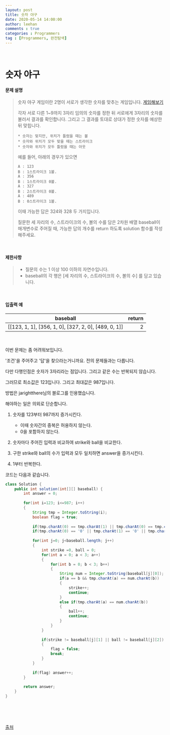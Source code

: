 ```yaml
---
layout: post
title: 숫자 야구
date: 2020-05-14 14:00:00
author: leehan
comments : true
categories : Programmers
tag : [Programmers, 완전탐색]
---
```




<br/>

# 숫자 야구

#### 문제 설명

> 숫자 야구 게임이란 2명이 서로가 생각한 숫자를 맞추는 게임입니다. [게임해보기](https://scratch.mit.edu/projects/131352991/)
>
> 각자 서로 다른 1~9까지 3자리 임의의 숫자를 정한 뒤 서로에게 3자리의 숫자를 불러서 결과를 확인합니다. 그리고 그 결과를 토대로 상대가 정한 숫자를 예상한 뒤 맞힙니다.
>
> ```
> * 숫자는 맞지만, 위치가 틀렸을 때는 볼
> * 숫자와 위치가 모두 맞을 때는 스트라이크
> * 숫자와 위치가 모두 틀렸을 때는 아웃
> ```
>
> 예를 들어, 아래의 경우가 있으면
>
> ```
> A : 123
> B : 1스트라이크 1볼.
> A : 356
> B : 1스트라이크 0볼.
> A : 327
> B : 2스트라이크 0볼.
> A : 489
> B : 0스트라이크 1볼.
> ```
>
> 이때 가능한 답은 324와 328 두 가지입니다.
>
> 질문한 세 자리의 수, 스트라이크의 수, 볼의 수를 담은 2차원 배열 baseball이 매개변수로 주어질 때, 가능한 답의 개수를 return 하도록 solution 함수를 작성해주세요.

<br/>

#### 제한사항

> - 질문의 수는 1 이상 100 이하의 자연수입니다.
> - baseball의 각 행은 [세 자리의 수, 스트라이크의 수, 볼의 수] 를 담고 있습니다.

<br/>

#### 입출력 예

| baseball                                             | return |
| ---------------------------------------------------- | -----: |
| [[123, 1, 1], [356, 1, 0], [327, 2, 0], [489, 0, 1]] |      2 |

<br/>

이번 문제는 좀 어려워보입니다.

'조건'을 주어주고 '답'을 찾으라는거니까요. 전의 문제들과는 다릅니다.

다만 다행인점은 숫자가 3자리라는 점입니다. 그리고 같은 수는 반복되지 않습니다.

그러므로 최소값은 123입니다. 그리고 최대값은 987입니다.

방법은 jarightthere님의 블로그를 인용했습니다.

해야하는 일은 의외로 단순합니다.

1. 숫자를 123부터 987까지 증가시킨다.
   * 이때 숫자간의 중복은 허용하지 않는다.
   * 0을 포함하지 않는다.

2. 숫자마다 주어진 입력과 비교하여 strike와 ball을 비교한다.
3. 구한 strike와 ball의 수가 입력과 모두 일치하면 answer을 증가시킨다.
4. 1부터 반복한다.

코드는 다음과 같습니다.

````java
class Solution {
    public int solution(int[][] baseball) {
        int answer = 0;
        
        for(int i=123; i<=987; i++)
        {
            String tmp = Integer.toString(i);
            boolean flag = true;
            
            if(tmp.charAt(0) == tmp.charAt(1) || tmp.charAt(0) == tmp.charAt(2) || tmp.charAt(1) == tmp.charAt(2)) continue;
            if(tmp.charAt(0) == '0' || tmp.charAt(1) == '0' || tmp.charAt(2) == '0') continue;
            
            for(int j=0; j<baseball.length; j++)
            {
                int strike =0, ball = 0;
                for(int a = 0; a < 3; a++)
                {
                    for(int b = 0; b < 3; b++)
                    {
                        String num = Integer.toString(baseball[j][0]);
                        if(a == b && tmp.charAt(a) == num.charAt(b))
                        {
                            strike++;
                            continue;
                        }
                        else if(tmp.charAt(a) == num.charAt(b))
                        {
                            ball++;
                            continue;
                        }
                    }
                }
                
                if(strike != baseball[j][1] || ball != baseball[j][2])
                {
                    flag = false;
                    break;
                }
            }
            
            if(flag) answer++;
        }
        
        return answer;
    }
}
````

<br/>

<br/>

<br/>

[출처]([https://jayrightthere.tistory.com/entry/%ED%94%84%EB%A1%9C%EA%B7%B8%EB%9E%98%EB%A8%B8%EC%8A%A4-%EC%88%AB%EC%9E%90%EC%95%BC%EA%B5%AC](https://jayrightthere.tistory.com/entry/프로그래머스-숫자야구))